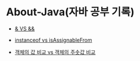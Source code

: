 # About-Java(자바 공부 기록)


- [& VS &&](https://github.com/jeus1998/About-Java/blob/main/record/%26%20vs%20%26%26.md)

- [instanceof vs isAssignableFrom](https://github.com/jeus1998/About-Java/blob/main/record/instanceof%20vs%20isAssignableFrom.md)

- [객체의 값 비교 vs 객체의 주솟값 비교](https://github.com/jeus1998/About-Java/blob/main/record/%EA%B0%9D%EC%B2%B4%EC%9D%98%20%EA%B0%92%20%EB%B9%84%EA%B5%90%20vs%20%EA%B0%9D%EC%B2%B4%EC%9D%98%20%EC%A3%BC%EC%86%9F%EA%B0%92%20%EB%B9%84%EA%B5%90.md)
